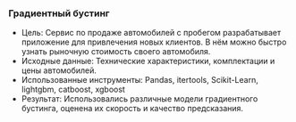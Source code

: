 ### Градиентный бустинг

- Цель: Сервис по продаже автомобилей с пробегом разрабатывает приложение для привлечения новых клиентов. В нём можно быстро узнать рыночную стоимость своего автомобиля.
- Исходные данные: Технические характеристики, комплектации и цены автомобилей.
- Использованные инструменты: Pandas, itertools, Scikit-Learn, lightgbm, catboost, xgboost
- Результат: Использовались различные модели градиентного бустинга, оценена их скорость и качество предсказания.
